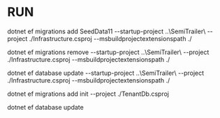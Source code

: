 # RUN

dotnet ef migrations add SeedData11 --startup-project ..\SemiTrailer\ --project ./Infrastructure.csproj --msbuildprojectextensionspath ./

dotnet ef migrations remove --startup-project ..\SemiTrailer\ --project ./Infrastructure.csproj --msbuildprojectextensionspath ./

dotnet ef database update --startup-project ..\SemiTrailer\ --project ./Infrastructure.csproj --msbuildprojectextensionspath ./


dotnet ef migrations add init --project ./TenantDb.csproj

dotnet ef database update